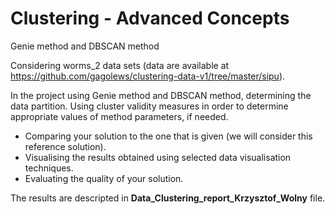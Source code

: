 # Clustering - Advanced Concepts
Genie method and DBSCAN method

Considering worms_2 data sets (data are available at https://github.com/gagolews/clustering-data-v1/tree/master/sipu).

In the project using Genie method and DBSCAN method, determining the data partition. Using cluster validity measures in order to determine appropriate values of method parameters, if needed.

- Comparing your solution to the one that is given (we will consider this reference solution).
- Visualising the results obtained using selected data visualisation techniques.
- Evaluating the quality of your solution.

The results are descripted in **Data_Clustering_report_Krzysztof_Wolny** file. 
